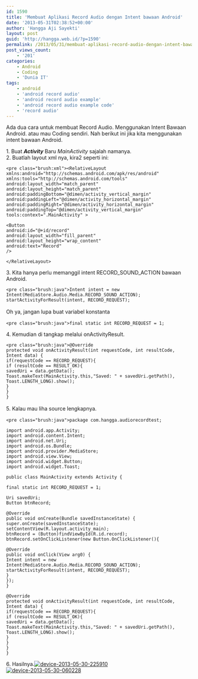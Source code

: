 ```yaml
---
id: 1590
title: 'Membuat Aplikasi Record Audio dengan Intent bawaan Android'
date: '2013-05-31T02:38:52+00:00'
author: 'Hangga Aji Sayekti'
layout: post
guid: 'http://hangga.web.id/?p=1590'
permalink: /2013/05/31/membuat-aplikasi-record-audio-dengan-intent-bawaan-android/
post_views_count:
    - '201'
categories:
    - Android
    - Coding
    - 'Dunia IT'
tags:
    - android
    - 'android record audio'
    - 'android record audio example'
    - 'android record audio example code'
    - 'record audio'
---
```


Ada dua cara untuk membuat Record Audio. Menggunakan Intent Bawaan Android. atau mau Coding sendiri. Nah berikut ini jika kita menggunakan intent bawaan Android.

1\. Buat ***Activity*** Baru *MainActivity* sajalah namanya.  
2\. Buatlah layout xml nya, kira2 seperti ini:

```
<pre class="brush:xml"><RelativeLayout xmlns:android="http://schemas.android.com/apk/res/android"
xmlns:tools="http://schemas.android.com/tools"
android:layout_width="match_parent"
android:layout_height="match_parent"
android:paddingBottom="@dimen/activity_vertical_margin"
android:paddingLeft="@dimen/activity_horizontal_margin"
android:paddingRight="@dimen/activity_horizontal_margin"
android:paddingTop="@dimen/activity_vertical_margin"
tools:context=".MainActivity" >

<Button
android:id="@+id/record"
android:layout_width="fill_parent"
android:layout_height="wrap_content"
android:text="Record"
/>

</RelativeLayout>
```

3\. Kita hanya perlu memanggil intent RECORD\_SOUND\_ACTION bawaan Android.

```
<pre class="brush:java">Intent intent = new Intent(MediaStore.Audio.Media.RECORD_SOUND_ACTION);
startActivityForResult(intent, RECORD_REQUEST);
```

<span style="line-height: 1.5;">Oh ya, jangan lupa buat variabel konstanta</span>

```
<pre class="brush:java">final static int RECORD_REQUEST = 1;
```

4\. Kemudian di tangkap melalui onActivityResult.

```
<pre class="brush:java">@Override
protected void onActivityResult(int requestCode, int resultCode, Intent data) {
if(requestCode == RECORD_REQUEST){
if (resultCode == RESULT_OK){
savedUri = data.getData();
Toast.makeText(MainActivity.this,"Saved: " + savedUri.getPath(), Toast.LENGTH_LONG).show();
}
}
}
```

<span style="line-height: 1.5;">5. Kalau mau liha source lengkapnya.</span>

```
<pre class="brush:java">package com.hangga.audiorecordtest;

import android.app.Activity;
import android.content.Intent;
import android.net.Uri;
import android.os.Bundle;
import android.provider.MediaStore;
import android.view.View;
import android.widget.Button;
import android.widget.Toast;

public class MainActivity extends Activity {

final static int RECORD_REQUEST = 1;

Uri savedUri;
Button btnRecord;

@Override
public void onCreate(Bundle savedInstanceState) {
super.onCreate(savedInstanceState);
setContentView(R.layout.activity_main);
btnRecord = (Button)findViewById(R.id.record);
btnRecord.setOnClickListener(new Button.OnClickListener(){

@Override
public void onClick(View arg0) {
Intent intent = new Intent(MediaStore.Audio.Media.RECORD_SOUND_ACTION);
startActivityForResult(intent, RECORD_REQUEST);
}
});
}

@Override
protected void onActivityResult(int requestCode, int resultCode, Intent data) {
if(requestCode == RECORD_REQUEST){
if (resultCode == RESULT_OK){
savedUri = data.getData();
Toast.makeText(MainActivity.this,"Saved: " + savedUri.getPath(), Toast.LENGTH_LONG).show();
}
}
}
}
```

6\. Hasilnya.[![device-2013-05-30-225910](http://hangga.web.id/wp-content/uploads/2013/05/device-2013-05-30-225910.png)](http://hangga.web.id/wp-content/uploads/2013/05/device-2013-05-30-225910.png)  
[![device-2013-05-30-060228](http://hangga.web.id/wp-content/uploads/2013/05/device-2013-05-30-060228.png)](http://hangga.web.id/wp-content/uploads/2013/05/device-2013-05-30-060228.png)